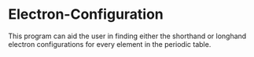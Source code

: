 # Electron-Configuration
This program can aid the user in finding either the shorthand or longhand electron configurations for every element in the periodic table. 

